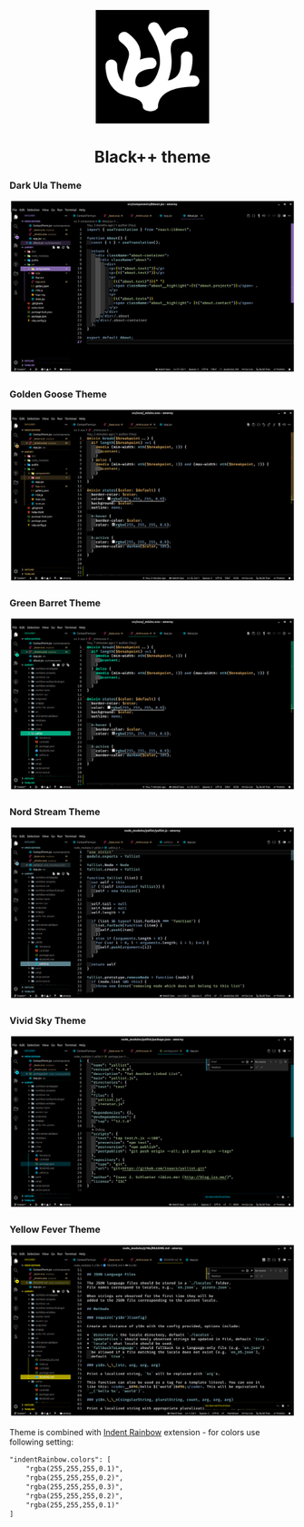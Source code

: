 <p align="center">
    <img src="images/icon/logo.png" alt="Black++ logo" width="200">
</p>

<h1 align="center">Black++ theme</h1>

### Dark Ula Theme

![Dark Ula](./images/dark-ula.png)

### Golden Goose Theme

![Golden Goose](./images/golden-goose.png)

### Green Barret Theme

![Green Barret](./images/green-barret.png)

### Nord Stream Theme

![Nord Stream](./images/nord-stream.png)

### Vivid Sky Theme

![Vivid Sky](./images/vivid-sky.png)

### Yellow Fever Theme

![Yellow Fever](./images/yellow-fever.png)

Theme is combined with [Indent Rainbow](https://open-vsx.org/extension/oderwat/indent-rainbow) extension - for colors use following setting:

```
"indentRainbow.colors": [
    "rgba(255,255,255,0.1)",
    "rgba(255,255,255,0.2)",
    "rgba(255,255,255,0.3)",
    "rgba(255,255,255,0.2)",
    "rgba(255,255,255,0.1)"
]
```
